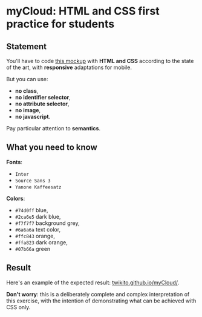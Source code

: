 # myCloud: HTML and CSS first practice for students

## Statement

You'll have to code [this mockup](https://cdn.jsdelivr.net/gh/Twikito/myCloud/mockup.png) with __HTML and CSS__ according to the state of the art, with __responsive__ adaptations for mobile.

But you can use:
- __no class__,
- __no identifier selector__,
- __no attribute selector__,
- __no image__,
- __no javascript__.

Pay particular attention to __semantics__.

## What you need to know

__Fonts__:
- `Inter`
- `Source Sans 3`
- `Yanone Kaffeesatz`

__Colors__:
- `#74d0ff` blue,
- `#2ca6e5` dark blue,
- `#f7f7f7` background grey,
- `#6a6a6a` text color,
- `#ffc843` orange,
- `#ffa823` dark orange,
- `#07b66a` green

## Result

Here's an example of the expected result: [twikito.github.io/myCloud/](https://twikito.github.io/myCloud/).

__Don't worry__: this is a deliberately complete and complex interpretation of this exercise, with the intention of demonstrating what can be achieved with CSS only.
